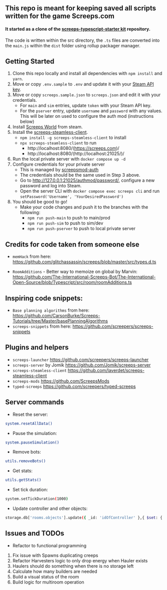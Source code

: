 ## This repo is meant for keeping saved all scripts written for the game Screeps.com


#### It started as a clone of the [screeps-typescript-starter kit](https://github.com/screepers/screeps-typescript-starter)  repository.

The code is written within the src directory, the `.ts` files are converted into the `main.js` within the `dist` folder using rollup packager manager.

## Getting Started

1. Clone this repo locally and install all dependencies with `npm install` and `yarn`.
2. Move or copy `.env.sample` to `.env` and update it with your [Steam API key](https://steamcommunity.com/dev/apikey).
3. Move or copy `screeps.sample.json` to `screeps.json` and edit it with your credentials.
    * For `main` and `sim` entries, update `token` with your Steam API key.
    * For the `pserver` entry, update `username` and `password` with any values. This will be later on used to configure the auth mod (instructions below)
4. Install [Screeps World](https://store.steampowered.com/app/464350/Screeps_World/) from steam.
5. Install the [screeps-steamless-client](https://github.com/laverdet/screeps-steamless-client).
    * `npm install -g screeps-steamless-client` to install
    * `npx screeps-steamless-client` to run
      * http://localhost:8080/(https://screeps.com)/
      * http://localhost:8080/(http://localhost:21025/)/
6. Run the local private server with `docker compose up -d`
7. Configure credentials for your private server
    * This is managed by [screepsmod-auth](https://github.com/ScreepsMods/screepsmod-auth)
    * The credentials should be the same used in Step 3 above.
    * Go to http://127.0.0.1:21025/authmod/password/, configure a new password and log into Steam.
    * Open the server CLI with `docker compose exec screeps cli` and run `setPassword('Username', 'YourDesiredPassword')`
8. You should be good to go!
    * Make your code changes and push it to the branches with the following:
        * `npm run push-main` to push to main/prod
        * `npm run push-sim` to push to sim/dev
        * `npm run push-pserver` to push to local private server


## Credits for code taken from someone else
* `memHack` from here: https://github.com/glitchassassin/screeps/blob/master/src/types.d.ts

* `RoomAdditions` - Better way to memoize on global by Marvin:
https://github.com/The-International-Screeps-Bot/The-International-Open-Source/blob/Typescript/src/room/roomAdditions.ts

## Inspiring code snippets:
* `Base planning algorithms` from here: https://github.com/CarsonBurke/Screeps-Tutorials/tree/Master/basePlanningAlgorithms
* `screeps-snippets` from here: https://github.com/screepers/screeps-snippets

## Plugins and helpers

* `screeps-launcher` https://github.com/screepers/screeps-launcher
* `screeps-server` by Jomik https://github.com/Jomik/screeps-server
* `screeps-steamless-client` https://github.com/laverdet/screeps-steamless-client
* `screeps-mods` https://github.com/ScreepsMods
* `typed-screeps` https://github.com/screepers/typed-screeps

## Server commands

* Reset the server:
```bash
system.resetAllData()
```
* Pause the simulation:
```bash
system.pauseSimulation()
```
* Remove bots:
```bash
utils.removeBots()
```
* Get stats:
```bash
utils.getStats()
```
* Set tick duration:
```bash
system.setTickDuration(1000)
```

* Update controller and other objects:
```bash
storage.db['rooms.objects'].update({ _id: 'idOfController' },{ $set: { level: 8 }})
```

## Issues and TODOs
* Refactor to functional programming
1. Fix issue with Spawns duplicating creeps
2. Refactor Harvesters logic to only drop energy when Hauler exists
3. Haulers should do something when there is no storage left
4. Calculate how many builders are needed
5. Build a visual status of the room
6. Build logic for multiroom operation
